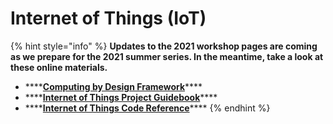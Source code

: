 # Internet of Things \(IoT\)

{% hint style="info" %}
**Updates to the 2021 workshop pages are coming as we prepare for the 2021 summer series. In the meantime, take a look at these online materials.**

* \*\*\*\*[**Computing by Design Framework**](https://docs.idew.org/the-cxd-framework/)\*\*\*\*
* \*\*\*\*[**Internet of Things Project Guidebook**](https://docs.idew.org/project-internet-of-things/)\*\*\*\*
* \*\*\*\*[**Internet of Things Code Reference**](https://docs.idew.org/code-internet-of-things/)\*\*\*\*
{% endhint %}

